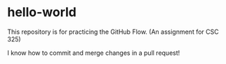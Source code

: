 # hello-world
This repository is for practicing the GitHub Flow. (An assignment for CSC 325)

I know how to commit and merge changes in a pull request!
